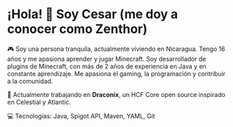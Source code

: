 # ¡Hola! 👋 Soy Cesar (me doy a conocer como Zenthor)

🎮 Soy una persona tranquila, actualmente viviendo en Nicaragua. Tengo 16 años y me apasiona aprender y jugar Minecraft. Soy desarrollador de plugins de Minecraft, con más de 2 años de experiencia en Java y en constante aprendizaje. Me apasiona el gaming, la programación y contribuir a la comunidad.

🐉 Actualmente trabajando en **Draconix**, un HCF Core open source inspirado en Celestial y Atlantic.

💻 Tecnologías: Java, Spigot API, Maven, YAML, Git

<!--
**zenthor-dev/zenthor-dev** is a ✨ _special_ ✨ repository because its `README.md` (this file) appears on your GitHub profile.

Here are some ideas to get you started:

- 🔭 I’m currently working on ...
- 🌱 I’m currently learning ...
- 👯 I’m looking to collaborate on ...
- 🤔 I’m looking for help with ...
- 💬 Ask me about ...
- 📫 How to reach me: ...
- 😄 Pronouns: ...
- ⚡ Fun fact: ...
-->
